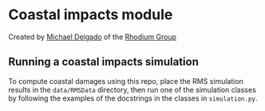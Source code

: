 
# Coastal impacts module

Created by [Michael Delgado][] of the [Rhodium Group][]

[Michael Delgado]: http://rhg.com/people/michael-delgado
[Rhodium Group]: http://rhg.com/


## Running a coastal impacts simulation

To compute coastal damages using this repo, place the RMS simulation results in
the `data/RMSData` directory, then run one of the simulation classes by
following the examples of the docstrings in the classes in `simulation.py`.

